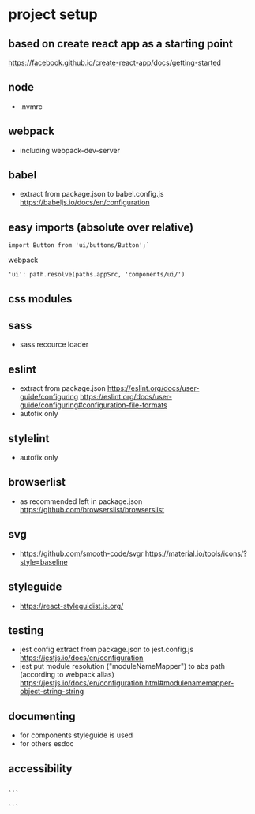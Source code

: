 # project setup

## based on create react app as a starting point

https://facebook.github.io/create-react-app/docs/getting-started

## node

-   .nvmrc

## webpack

-   including webpack-dev-server

## babel

-   extract from package.json to babel.config.js
    https://babeljs.io/docs/en/configuration

## easy imports (absolute over relative)

```
import Button from 'ui/buttons/Button';`
```

webpack

```
'ui': path.resolve(paths.appSrc, 'components/ui/')
```

## css modules

## sass

-   sass recource loader

## eslint

-   extract from package.json
    https://eslint.org/docs/user-guide/configuring
    https://eslint.org/docs/user-guide/configuring#configuration-file-formats
-   autofix only

## stylelint

-   autofix only

## browserlist

-   as recommended left in package.json
    https://github.com/browserslist/browserslist

## svg

-   https://github.com/smooth-code/svgr
    https://material.io/tools/icons/?style=baseline

## styleguide

-   https://react-styleguidist.js.org/

## testing

-   jest config extract from package.json to jest.config.js
    https://jestjs.io/docs/en/configuration
-   jest put module resolution ("moduleNameMapper") to abs path (according to webpack alias)
    https://jestjs.io/docs/en/configuration.html#modulenamemapper-object-string-string

## documenting

-   for components styleguide is used
-   for others esdoc

## accessibility

````

```

```
````
